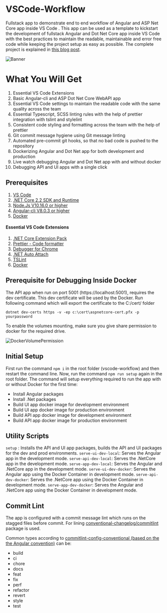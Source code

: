 ﻿# VSCode-Workflow

Fullstack app to demonstrate end to end workflow of Angular and ASP Net Core app inside VS Code .
This app can be used as a template to kickstart the development of fullstack Angular and Dot Net Core app inside VS Code with the best practices to maintain the readable, maintainable and error free code while keeping the project setup as easy as possible.
The complete project is explained in [this blog post](https://medium.com/@spp020/vs-code-workflow-for-dockerize-asp-net-core-angular-app-c20e427c4a2).

![Banner](Banner.png)

# What You Will Get

1.  Essential VS Code Extensions
2.  Basic Angular-cli and ASP Dot Net Core WebAPI app
3.  Essential VS Code settings to maintain the readable code with the same quality across the team
4.  Essential Typescript, SCSS linting rules with the help of prettier integration with tslint and stylelint
5.  Consistent code styling and formatting across the team with the help of prettier
6.  Git commit message hygiene using Git message linting
7.  Automated pre-commit git hooks, so that no bad code is pushed to the repository
8.  Dockerizing Angular and Dot Net app for both development and production
9.  Live watch debugging Angular and Dot Net app with and without docker
10. Debugging API and UI apps with a single click

## Prerequisites

1.  [VS Code](https://code.visualstudio.com/)
2.  [.NET Core 2.2 SDK and Runtime](https://dotnet.microsoft.com/download/dotnet-core/2.2)
3.  [Node.Js V10.16.0 or higher](https://nodejs.org/en/)
4.  [Angular-cli V8.0.3 or higher](https://cli.angular.io/)
5.  [Docker](https://www.docker.com/)

#### Essential VS Code Extensions

1.  [.NET Core Extension Pack](https://marketplace.visualstudio.com/items?itemName=doggy8088.netcore-extension-pack)
2.  [Prettier - Code formatter](https://marketplace.visualstudio.com/items?itemName=esbenp.prettier-vscode)
3.  [Debugger for Chrome](https://marketplace.visualstudio.com/items?itemName=msjsdiag.debugger-for-chrome)
4.  [.NET Auto Attach](https://marketplace.visualstudio.com/items?itemName=DennisMaxJung.vscode-dotnet-auto-attach)
5.  [TSLint](https://marketplace.visualstudio.com/items?itemName=ms-vscode.vscode-typescript-tslint-plugin)
6.  [Docker](https://marketplace.visualstudio.com/items?itemName=ms-azuretools.vscode-docker)

## Prerequisite for Debugging Inside Docker

The API app when run on port 5001 (https://localhost:5001), requires the dev certificate. This dev certificate will be used by the Docker.
Run following command which will export the certificate to the C:/cert/ folder

    dotnet dev-certs https -v -ep c:\cert\aspnetcore-cert.pfx -p yourpassword

To enable the volumes mounting, make sure you give share permission to docker for the required drive.

![DockerVolumePermission](DockerDriveSharing.png)

## Initial Setup

First run the command `npm i` in the root folder (vscode-workflow) and then restart the command line. Now, run the command `npm run setup` again in the root folder. The command will setup everything required to run the app with or without Docker for the first time:

- Install Angular packages
- Install .Net packages
- Build UI app docker image for development environment
- Build UI app docker image for production environment
- Build API app docker image for development environment
- Build API app docker image for production environment

## Utility Scripts

`setup` : Installs the API and UI app packages, builds the API and UI packages for the dev and prod environments.
`serve-ui-dev-local`: Serves the Angular app in the development mode.
`serve-api-dev-local`: Serves the .NetCore app in the development mode.
`serve-app-dev-local`: Serves the Angular and .NetCore app in the development mode.
`serve-ui-dev-docker`: Serves the Angular app using the Docker Container in development mode.
`serve-api-dev-docker`: Serves the .NetCore app using the Docker Container in development mode.
`serve-app-dev-docker`: Serves the Angular and .NetCore app using the Docker Container in development mode.

## Commit Lint

The app is configured with a commit message lint which runs on the stagged files before commit. For lining [conventional-changelog/commitlint](https://github.com/conventional-changelog/commitlint) package is used.

Common types according to [commitlint-config-conventional (based on the the Angular convention)](https://github.com/conventional-changelog/commitlint/tree/master/@commitlint/config-conventional#type-enum) can be:

- build
- ci
- chore
- docs
- feat
- fix
- perf
- refactor
- revert
- style
- test

